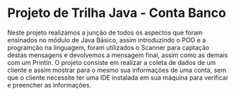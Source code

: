 # Projeto de Trilha Java - Conta Banco

Neste projeto realizamos a junção de todos os aspectos que foram ensinados no módulo de Java Básico, assim introduzindo o POO e a programção na linguagem, foram utilizados o Scanner para captação destas mensagens e devolvemos a mensagem final, assim como as demais com um Println.
O projeto consiste em realizar a coleta de dados de um cliente e assim mostrar para o mesmo sua informações de uma conta, sem que o cliente necessite ter uma IDE instalada em sua máquina para verificar e preencher as informações. 
